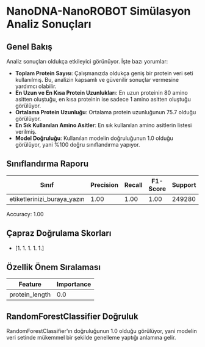 # NanoDNA-NanoROBOT Simülasyon Analiz Sonuçları

## Genel Bakış

Analiz sonuçları oldukça etkileyici görünüyor. İşte bazı yorumlar:

- **Toplam Protein Sayısı**: Çalışmanızda oldukça geniş bir protein veri seti kullanılmış. Bu, analizin kapsamlı ve güvenilir sonuçlar vermesine yardımcı olabilir.
- **En Uzun ve En Kısa Protein Uzunlukları**: En uzun proteinin 80 amino asitten oluştuğu, en kısa proteinin ise sadece 1 amino asitten oluştuğu görülüyor.
- **Ortalama Protein Uzunluğu**: Ortalama protein uzunluğunun 75.7 olduğu görülüyor.
- **En Sık Kullanılan Amino Asitler**: En sık kullanılan amino asitlerin listesi verilmiş.
- **Model Doğruluğu**: Kullanılan modelin doğruluğunun 1.0 olduğu görülüyor, yani %100 doğru sınıflandırma yapıyor.

## Sınıflandırma Raporu

| Sınıf                           | Precision | Recall | F1-Score | Support |
|---------------------------------|-----------|--------|----------|---------|
| etiketlerinizi_buraya_yazın     | 1.00      | 1.00   | 1.00     | 249280  |

Accuracy: 1.00

## Çapraz Doğrulama Skorları

- [1. 1. 1. 1. 1.]

## Özellik Önem Sıralaması

| Feature         | Importance |
|-----------------|------------|
| protein_length  | 0.0        |

## RandomForestClassifier Doğruluk

RandomForestClassifier'ın doğruluğunun 1.0 olduğu görülüyor, yani modelin veri setinde mükemmel bir şekilde genelleme yaptığı anlamına gelir.
